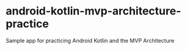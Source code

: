 # android-kotlin-mvp-architecture-practice
Sample app for practicing Android Kotlin and the MVP Architecture
